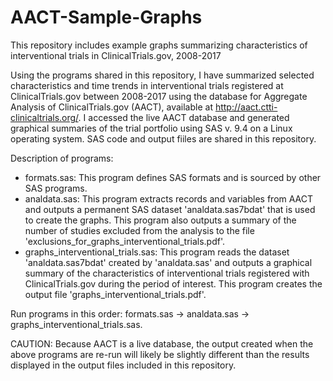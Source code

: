 # AACT-Sample-Graphs
This repository includes example graphs summarizing characteristics of interventional trials in ClinicalTrials.gov, 2008-2017

Using the programs shared in this repository, I have summarized selected characteristics and time trends in interventional trials registered at ClinicalTrials.gov between 2008-2017 using the database for Aggregate Analysis of ClinicalTrials.gov (AACT), available at http://aact.ctti-clinicaltrials.org/.  I accessed the live AACT database and generated graphical summaries of the trial portfolio using SAS v. 9.4 on a Linux operating system. SAS code and output fiiles are shared in this repository.

Description of programs:
-  formats.sas:  This program defines SAS formats and is sourced by other SAS programs.
-  analdata.sas:  This program extracts records and variables from AACT and outputs a permanent SAS dataset 'analdata.sas7bdat' that is used to create the graphs. This program also outputs a summary of the number of studies excluded from the analysis to the file 'exclusions_for_graphs_interventional_trials.pdf'. 
-  graphs_interventional_trials.sas:  This program reads the dataset 'analdata.sas7bdat' created by 'analdata.sas' and outputs a graphical summary of the characteristics of interventional trials registered with ClinicalTrials.gov during the period of interest. This program creates the output file 'graphs_interventional_trials.pdf'.

Run programs in this order:  formats.sas -> analdata.sas -> graphs_interventional_trials.sas.

CAUTION:  Because AACT is a live database, the output created when the above programs are re-run will likely be slightly different than the results displayed in the output files included in this repository.
